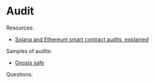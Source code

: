 # Audit

Resources:

* [Solana and Ethereum smart contract audits, explained](https://cointelegraph.com/explained/solana-and-ethereum-smart-contract-audits-explained)

Samples of audits:
* [Gnosis safe](https://github.com/safe-global/safe-contracts/blob/186a21a74b327f17fc41217a927dea7064f74604/docs/audit_1_3_0.md)

Questions:
